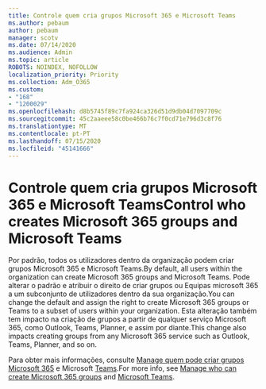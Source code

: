 ```yaml
---
title: Controle quem cria grupos Microsoft 365 e Microsoft Teams
ms.author: pebaum
author: pebaum
manager: scotv
ms.date: 07/14/2020
ms.audience: Admin
ms.topic: article
ROBOTS: NOINDEX, NOFOLLOW
localization_priority: Priority
ms.collection: Adm_O365
ms.custom:
- "168"
- "1200029"
ms.openlocfilehash: d8b5745f89c7fa924ca326d51d9db04d7097709c
ms.sourcegitcommit: 45c2aaeee58c0be466b76c7f0cd71e796d3c8f76
ms.translationtype: MT
ms.contentlocale: pt-PT
ms.lasthandoff: 07/15/2020
ms.locfileid: "45141666"
---
```

# <a name="control-who-creates-microsoft-365-groups-and-microsoft-teams"></a><span data-ttu-id="e0523-102">Controle quem cria grupos Microsoft 365 e Microsoft Teams</span><span class="sxs-lookup"><span data-stu-id="e0523-102">Control who creates Microsoft 365 groups and Microsoft Teams</span></span>

<span data-ttu-id="e0523-103">Por padrão, todos os utilizadores dentro da organização podem criar grupos Microsoft 365 e Microsoft Teams.</span><span class="sxs-lookup"><span data-stu-id="e0523-103">By default, all users within the organization can create Microsoft 365 groups and Microsoft Teams.</span></span> <span data-ttu-id="e0523-104">Pode alterar o padrão e atribuir o direito de criar grupos ou Equipas microsoft 365 a um subconjunto de utilizadores dentro da sua organização.</span><span class="sxs-lookup"><span data-stu-id="e0523-104">You can change the default and assign the right to create Microsoft 365 groups or Teams to a subset of users within your organization.</span></span> <span data-ttu-id="e0523-105">Esta alteração também tem impacto na criação de grupos a partir de qualquer serviço Microsoft 365, como Outlook, Teams, Planner, e assim por diante.</span><span class="sxs-lookup"><span data-stu-id="e0523-105">This change also impacts creating groups from any Microsoft 365 service such as Outlook, Teams, Planner, and so on.</span></span>

<span data-ttu-id="e0523-106">Para obter mais informações, consulte [Manage quem pode criar grupos Microsoft 365](https://support.office.com/article/Manage-who-can-create-Office-365-Groups-4c46c8cb-17d0-44b5-9776-005fced8e618) e Microsoft [Teams](https://aka.ms/rtsf).</span><span class="sxs-lookup"><span data-stu-id="e0523-106">For more info, see [Manage who can create Microsoft 365 groups](https://support.office.com/article/Manage-who-can-create-Office-365-Groups-4c46c8cb-17d0-44b5-9776-005fced8e618) and [Microsoft Teams](https://aka.ms/rtsf).</span></span>